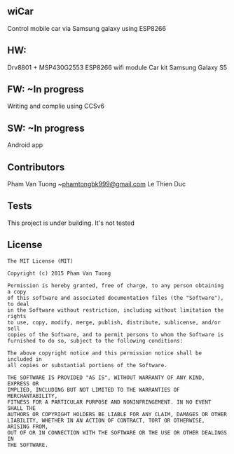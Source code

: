 ## wiCar
Control mobile car via Samsung galaxy using ESP8266

## HW:
Drv8801 + MSP430G2553
ESP8266 wifi module
Car kit
Samsung Galaxy S5

## FW: ~In progress
Writing and complie using CCSv6

## SW: ~In progress
Android app

## Contributors
Pham Van Tuong ~phamtongbk999@gmail.com
Le Thien Duc

## Tests
This project is under building. It's not tested

## License
	The MIT License (MIT)

	Copyright (c) 2015 Pham Van Tuong 

	Permission is hereby granted, free of charge, to any person obtaining a copy
	of this software and associated documentation files (the "Software"), to deal
	in the Software without restriction, including without limitation the rights
	to use, copy, modify, merge, publish, distribute, sublicense, and/or sell
	copies of the Software, and to permit persons to whom the Software is
	furnished to do so, subject to the following conditions:

	The above copyright notice and this permission notice shall be included in
	all copies or substantial portions of the Software.

	THE SOFTWARE IS PROVIDED "AS IS", WITHOUT WARRANTY OF ANY KIND, EXPRESS OR
	IMPLIED, INCLUDING BUT NOT LIMITED TO THE WARRANTIES OF MERCHANTABILITY,
	FITNESS FOR A PARTICULAR PURPOSE AND NONINFRINGEMENT. IN NO EVENT SHALL THE
	AUTHORS OR COPYRIGHT HOLDERS BE LIABLE FOR ANY CLAIM, DAMAGES OR OTHER
	LIABILITY, WHETHER IN AN ACTION OF CONTRACT, TORT OR OTHERWISE, ARISING FROM,
	OUT OF OR IN CONNECTION WITH THE SOFTWARE OR THE USE OR OTHER DEALINGS IN
	THE SOFTWARE.

